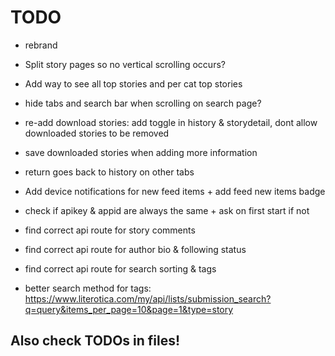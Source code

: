 # TODO

 - rebrand
 - Split story pages so no vertical scrolling occurs?
 - Add way to see all top stories and per cat top stories
 - hide tabs and search bar when scrolling on search page?
 - re-add download stories: add toggle in history & storydetail, dont allow downloaded stories to be removed
 - save downloaded stories when adding more information
 - return goes back to history on other tabs
 - Add device notifications for new feed items + add feed new items badge

 - check if apikey & appid are always the same + ask on first start if not
 - find correct api route for story comments
 - find correct api route for author bio & following status
 - find correct api route for search sorting & tags
 - better search method for tags: https://www.literotica.com/my/api/lists/submission_search?q=query&items_per_page=10&page=1&type=story


## Also check TODOs in files!